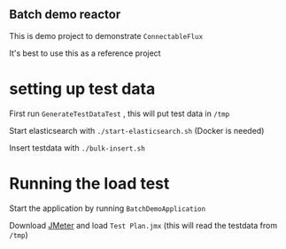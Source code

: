 ## Batch demo reactor

This is demo project to demonstrate `ConnectableFlux`

It's best to use this as a reference project

# setting up test data

First run `GenerateTestDataTest` , this will put test data in `/tmp`

Start elasticsearch with `./start-elasticsearch.sh` (Docker is needed)

Insert testdata with `./bulk-insert.sh`


# Running the load test

Start the application by running `BatchDemoApplication`

Download [JMeter](https://jmeter.apache.org/) and load `Test Plan.jmx` (this will read the testdata from `/tmp`)